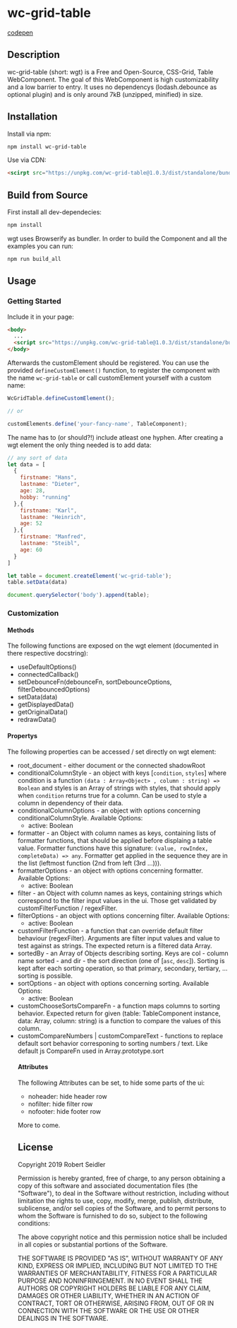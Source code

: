 # wc-grid-table

[codepen](https://codepen.io/ropp90/pen/zYOybYM)

## Description

wc-grid-table (short: wgt) is a Free and Open-Source, CSS-Grid, Table WebComponent. The goal of this WebComponent is high customizability and a low barrier to entry. 
It uses no dependencys (lodash.debounce as optional plugin) and is only around 7kB (unzipped, minified) in size.

## Installation

Install via npm:

```bash
npm install wc-grid-table
```

Use via CDN:

```html
<scirpt src="https://unpkg.com/wc-grid-table@1.0.3/dist/standalone/bundle.min.js"></script>
```

## Build from Source

First install all dev-dependecies:
```bash
npm install
```

wgt uses Browserify as bundler. In order to build the Component and all the examples you can run:

```bash
npm run build_all
```

## Usage

### Getting Started

Include it in your page:

```html
<body>
  ...
  <script src="https://unpkg.com/wc-grid-table@1.0.3/dist/standalone/bundle.min.js"></script>
</body>
```

Afterwards the customElement should be registered. You can use the provided `defineCustomElement()` function, to register the component with the name `wc-grid-table` or call customElement yourself with a custom name:

```javascript
WcGridTable.defineCustomElement();

// or

customElements.define('your-fancy-name', TableComponent);
```

The name has to (or should?!) include atleast one hyphen.
After creating a wgt element the only thing needed is to add data:

```javascript
// any sort of data
let data = [
  {
    firstname: "Hans",
    lastname: "Dieter",
    age: 28,
    hobby: "running"
  },{
    firstname: "Karl",
    lastname: "Heinrich",
    age: 52
  },{
    firstname: "Manfred",
    lastname: "Steibl",
    age: 60
  }
]

let table = document.createElement('wc-grid-table');
table.setData(data)

document.querySelector('body').append(table);
```

### Customization

#### Methods

The following functions are exposed on the wgt element (documented in there respective docstring):
* useDefaultOptions()
* connectedCallback()
* setDebounceFn(debounceFn, sortDebounceOptions, filterDebouncedOptions)
* setData(data)
* getDisplayedData()
* getOriginalData()
* redrawData()

#### Propertys

The following properties can be accessed / set directly on wgt element:
* root_document - either document or the connected shadowRoot
* conditionalColumnStyle - an object with keys [`condition`, `styles`] where condition is a function `(data : Array<Object> , column : string) => Boolean` and styles is
  an Array of strings with styles, that should apply when `condition` returns true for a column.
  Can be used to style a column in dependency of their data. 
* conditionalColumnOptions - an object with options concerning conditionalColumnStyle. Available Options:
  * active: Boolean
* formatter - an Object with column names as keys, containing lists of formatter functions, that should be applied before displaing a table value. Formatter functions
  have this signature: `(value, rowIndex, completeData) => any`. Formatter get applied in the sequence they are in the list (leftmost function (2nd from left (3rd ...))).
* formatterOptions - an object with options concerning formatter. Available Options:
  * active: Boolean
* filter - an Object with column names as keys, containing strings which correspond to the filter input values in the ui. 
  Those get validated by customFilterFunction / regexFilter.
* filterOptions - an object with options concerning filter. Available Options:
  * active: Boolean
* customFilterFunction - a function that can override default filter behaviour (regexFilter). Arguments are filter input values and value to test against as strings.
  The expected return is a filtered data Array.
* sortedBy - an Array of Objects describing sorting. Keys are col - column name sorted - and dir - the sort direction (one of [`asc`, `desc`]). Sorting is kept after each
  sorting operation, so that primary, secondary, tertiary, ... sorting is possible.
* sortOptions - an object with options concerning sorting. Available Options:
  * active: Boolean
* customChooseSortsCompareFn - a function maps columns to sorting behavior. Expected return for given (table: TableComponent instance, data: Array<Object>, column: string)
  is a function to compare the values of this column.
* customCompareNumbers | customCompareText - functions to replace default sort behavior corresponing to sorting numbers / text. Like default js CompareFn used in Array.prototype.sort

#### Attributes

The following Attributes can be set, to hide some parts of the ui:
* noheader: hide header row
* nofilter: hide filter row
* nofooter: hide footer row


More to come.

## License

Copyright 2019 Robert Seidler

Permission is hereby granted, free of charge, to any person obtaining a copy of this software and associated documentation files (the "Software"), to deal in the Software without restriction, including without limitation the rights to use, copy, modify, merge, publish, distribute, sublicense, and/or sell copies of the Software, and to permit persons to whom the Software is furnished to do so, subject to the following conditions:

The above copyright notice and this permission notice shall be included in all copies or substantial portions of the Software.

THE SOFTWARE IS PROVIDED "AS IS", WITHOUT WARRANTY OF ANY KIND, EXPRESS OR IMPLIED, INCLUDING BUT NOT LIMITED TO THE WARRANTIES OF MERCHANTABILITY, FITNESS FOR A PARTICULAR PURPOSE AND NONINFRINGEMENT. IN NO EVENT SHALL THE AUTHORS OR COPYRIGHT HOLDERS BE LIABLE FOR ANY CLAIM, DAMAGES OR OTHER LIABILITY, WHETHER IN AN ACTION OF CONTRACT, TORT OR OTHERWISE, ARISING FROM, OUT OF OR IN CONNECTION WITH THE SOFTWARE OR THE USE OR OTHER DEALINGS IN THE SOFTWARE.
